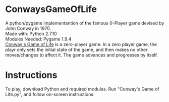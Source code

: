 # ConwaysGameOfLife
A python/pygame implementantion of the famous 0-Player game devised by John Conway in 1970.<br>
Made with: Python 2.7.10<br>
Modules Needed: Pygame 1.9.4<br>
<a target = "_blank" href = "https://en.wikipedia.org/wiki/Conway%27s_Game_of_Life">Conway's Game of Life</a> is a zero-player game. In a zero player game, the playr only sets the initial state of the game,
and then makes no other moves/changes to affect it. The game advances and progresses by itself.
# Instructions
To play, download Python and required modules. Run "Conway's Game of Life.py", and follow on-screen instructions.

